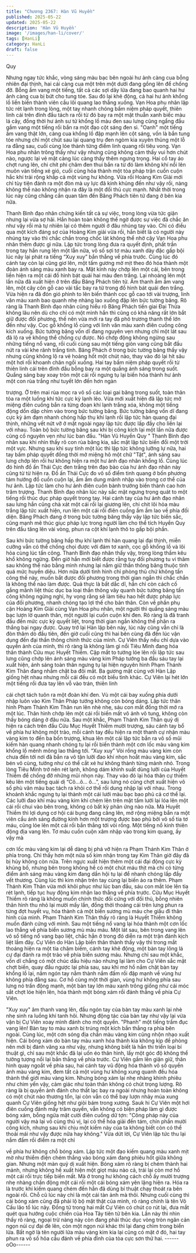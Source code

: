 ```yaml
---
title: "Chương 2367: Hàn Vũ Huyền"
published: 2025-05-22
updated: 2025-05-22
description: 'Hàn Vũ Huyền'
image: '/images/han-li/cover/'
tags: [HanLi]
category: HanLi
draft: false
---
```


Quy

Nhưng ngay tức khắc, vòng sáng màu bạc bên ngoài hư ảnh
càng cua bỗng nhiên đại thịnh, hai cái càng cua một trên một
dưới đang gồng lên để chống đỡ. Bỗng ầm vang một tiếng, tất cả
các sợi dây lửa đang bao quanh hai hư ảnh càng cua bị bứt cho
tung tóe. Sau đó lại khẽ động, cả hai hư ảnh khổng lồ liền biến
thành viên cầu lôi quang lao thẳng xuống.
Vạn Hoa phu nhân lập tức rét lạnh trong lòng, một tay nhanh
chóng bấm niệm pháp quyết, thiên linh cái trên đỉnh đầu tách ra
rồi từ đó bay ra một mặt thuẫn xanh biếc màu lá cây, đồng thời hư
ảnh sư tử khổng lồ màu đen sau lưng cũng ngẩng đầu gầm vang
một tiếng rồi bắn ra một đạo cột sáng đen sì.
"Oanh" một tiếng ầm vang thật lớn, càng cua khổng lồ đập mạnh
lên cột sáng, vốn là bắn tung tóe nhưng chỉ một chút sau lại
quang trụ đen ngòm kia xuyên thủng một lỗ ra đằng sau, cuối
cùng lóe thành từng điểm linh quang rồi tiêu vong.
Vạn Hoa phu nhân trông thấy như vậy nhưng cũng không cảm
thấy vui hơn chút nào, ngược lại vẻ mặt càng lúc càng thấy thêm
ngưng trọng. Hai cổ tay áo chợt rung lên, chi chít phi châm đen
thui bắn ra từ đó làm không khí nổi lên muôn vàn tiếng xé gió,
cuối cùng hóa thành một tòa pháp trận cuồn cuộn hắc khí trải
rộng khắp cả một vùng hư không.
Vừa rồi Hoàng Kim Giải mới chỉ tùy tiện đánh ra một đòn mà uy
lực đã kinh khủng đến như vậy rồi, nàng không thể nào không
nhận ra đây là một đối thủ cực mạnh. Nhất thời trong lúc này
cũng chẳng cần quan tâm đến Băng Phách tiên tử đang ở bên kia
nữa.

Thanh Bình đạo nhân chứng kiến tất cả sự việc, trong lòng vừa
tức giận nhưng lại vừa sợ hãi. Hắn hoàn toàn không thể ngờ
được sự việc đã chắc ăn như vậy rồi mà tự nhiên lại có thêm
người ở đâu nhúng tay vào.
Chỉ có điều qua một kích đáng sợ của Hoàng Kim giải vừa rồi,
hắn biết là có người này nhúng tay vào thì chắc chắn trong chốc
lát không thể nhờ cậy Vạn Hoa phu nhân thêm được gì nữa. Lập
tức trong lòng đưa ra quyết định, phất trần trong tay hắn rung lên
một lẫn nữa, vô số sợi tơ màu xanh dày đặc gấp bội lúc nãy lại
phát ra tiếng “Xuy xuy” bắn thẳng về phía trước. Cùng lúc đó
cánh tay còn lại cũng giơ lên, một tấm gương mờ mịt theo đó hóa
thành một đoàn ánh sáng màu xanh bay ra.
Mặt kính này chớp lên một cái, bên trong liền hiện ra một cái đồ
hình bát quái hai màu đen trắng. Lại nhoáng lên một lần nữa đã
xuất hiện ở trên đầu Băng Phách tiên tử.
Âm thanh ầm ầm vang lên, một cây côn gỗ cao vài tấc bay ra từ
trong đồ hình bát quái đen trắng. Vừa hiện ra đã đón gió phình to
lên biến thành cọc gỗ cao tới vài trượng, linh văn màu xanh bao
quanh nhẹ nhàng lao xuống đập lên bức tường băng.
Rõ ràng là Thanh Bình đạo nhân cũng hiểu rõ Băng Phách tiến
giai Đại Thừa không lâu nên dù cho chỉ có một mình hắn thì cũng
có khả năng rất lớn bắt giữ được đối phương, thế nên vừa mới ra
tay đã phô trương thanh thế lớn đến như vậy.
Cọc gỗ khổng lồ cùng với linh văn màu xanh điên cuồng công
kích xuống. Bức tường băng vốn dĩ đang nguyên vẹn nhưng chỉ
một lát sau đã lộ ra vẻ không thể chống cự được. Nó chớp động
không ngừng sau những tiếng nổ vang, rồi cuối cùng sau một
tiếng giòn vang cũng bắt đầu nứt ra vài khe rãnh trắng tinh.
Băng Phách ở trong bức tường băng thấy vậy nhưng cũng không
lộ ra vẻ hoảng hốt một chút nào, thay vào đó lại hít sâu một hơi
rồi khoanh chân ngồi xuống. Hai tay bấm niệm pháp quyết rồi từ
thiên linh cái trên đỉnh đầu bỗng bay ra một quầng ánh sáng trong
suốt. Quầng sáng bay xoay tròn một cái rồi ngưng tụ lại biến hóa
thành hư ảnh một con rùa trắng như tuyết lớn đến hơn ngàn

trượng.
Ở trên mai rùa mọc ra vô số các loại gai băng trong suốt, toàn
thân tỏa ra một luồng khí tức cực kỳ lạnh lẽo. Vừa mới xuất hiện
đã lập tức mở miệng điên cuồng bắn ra từng đoạn khí lạnh trắng
xóa, không một tiếng động dồn dập chìm vào trong bức tường
băng.
Bức tường băng vốn dĩ đang cực kỳ ảm đạm nhanh chóng hấp
thụ khí lạnh rồi lập tức hàn quang đại thịnh, những vết nứt vỡ ở
mặt ngoài ngay lập tức được lấp đầy cho liền lại với nhau.
Toàn bộ bức tường băng sau khi bị công kích lại một lần nữa
được củng cố nguyên vẹn như lúc ban đầu.
"Hàn Vũ Huyền Quy "
Thanh Bình đạo nhân sau khi nhìn thấy rõ con rùa băng kia, sắc
mặt lập tức biến đổi một trời một vực. Nhưng sau khi suy tính một
lúc thì lập tức không lưỡng lự nữa, hai tay bấm pháp quyết đồng
thời mở miệng hô một chữ "Tật", ánh sáng sau lưng chớp lên rồi
hư không hiện ra một hư ảnh đạo nhân khổng lồ.
Cùng lúc đó hình đồ ấn Thái Cực đen trắng trên đạo bào của hư
ảnh đạo nhân này cũng từ từ hiện ra. Đồ ấn Thái Cực đo vô số
điểm tinh quang ở bốn phương tám hướng đổ cuồn cuộn lại, ầm
ầm dung mãnh nhập vào trong cơ thể của hư ảnh. Lập tức làm
cho hư ảnh điên cuồn bành trướng biến thành cao hơn trăm
trượng.
Thanh Bình đạo nhân lúc này sắc mặt ngưng trọng quát to một
tiếng rồi thúc dục pháp quyết trong tay. Hai cánh tay của hư ảnh
đạo nhân sau lưng hắn cũng chà xát một cái rồi lại giương lên, chi
chit lôi hỏa màu trắng lập tức xuất hiện, run lên một cái rồi điên
cuồng ầm ầm lao về phía đối diện.
Băng Phách đang ở trong bức tường băng thấy vậy lập tức biến
sắc, cũng mạnh mẽ thúc giục pháp lực trong người làm cho thể
tích Huyền Quy trên đầu tăng lên vài vòng, phun ra cột khí lạnh
thô to gấp bội phần.

Sau khi bức tường băng hấp thụ khí lạnh thì hàn quang lại đại
thịnh, miễn cưỡng vẫn có thể chống chọi được với đám tơ xanh,
cọc gỗ khổng lồ và lôi hỏa cùng lúc tấn công.
Thanh Bình đạo nhân thấy vậy, trong lòng thầm kêu khổ không
ngừng.
Đến giờ hắn mới biết được rằng tuy đối phương tu vi thâm sau
không thể nào bằng mình nhưng lại nắm giữ thần thông băng
thuộc tính quá mức huyền diệu. Hơn nữa dưới tình hình chỉ
phòng thủ chứ không tấn công thế này, muốn bắt được đối
phương trong thời gian ngắn thì chắc chắn là không thể nào làm
được.
Quả thực là bất dắc dĩ, hắn chỉ còn cách cố gắng mãnh liệt thúc
dục ba loại thần thông vây quanh bức tường băng tấn công không
ngừng nghỉ, hy vọng rằng sẽ làm tiêu hao hết được pháp lực của
đối phương, nhanh chóng tạo lợi thế cho bản thân.
Còn về phần phụ cận Hoàng Kim Giải cùng Vạn Hoa phu nhân,
một người thì quầng sáng màu bạc lượn lờ quanh thân, một
người lại cuồn cuộn khí đen. Rõ ràng là đã tranh đấu đến mức
cực kỳ quyết liệt, trong thời gian ngắn không thể phân ra thắng
bại ngay được.
Quay trở lại Hàn lập bên này, lúc nãy cũng vẫn chỉ là đòn thăm dò
đầu tiên, đến giờ cuối cũng thì hai bên cùng đã đến lúc vận dụng
đến đại thần thông chính thức của mình.
Cự Viên thấy nếu chỉ dựa vào quyền ảnh của mình, thì rõ ràng là
không làm gì nổi Tiêu Minh đang hóa thân thành Cửu mục Huyết
Thiềm. Cặp mắt to tướng lóe lên rồi lập tức sau lưng cũng chớp
lên ánh sáng màu vàng kim Pháp tướng ba đầu sáu tay lại xuất
hiện, ánh sáng toàn thân ngưng tụ lại hiện nguyên hình Phạm
Thánh Kim Thân đang nhắm chặt ba đôi mắt. Ba gương mặt cùng
với Hàn Lập giống hệt nhau nhưng mỗi cái đều có một biểu tình
khác.
Cự Viên lại hét lớn một tiếng rồi đưa tay lên vỗ vào trán, thiên linh

cái chợt tách tuôn ra một đoàn khí đen. Vù một cái bay xuống
phía dưới nhập luôn vào Kim Thân Pháp tướng không còn bóng
dáng.
Lập tức thân hình Phạm Thánh Kim Thân run lên nhè nhẹ, sáu
con mắt đồng thời mở ra một lúc. Thân hình chớp lên một cái rồi
biến mất vô ảnh vô tung, không còn thấy bóng dáng ở đâu nữa.
Sau một khắc, Phạm Thánh Kim Thân quỷ dị hiện ra cách trên
đầu Cửu Mục Huyết Thiềm mười trượng, sáu cánh tay bổ về phía
hư không một trảo, mỗi cánh tay đều hiện ra một thanh cự nhận
màu vàng kim to đến ba bốn trượng, khua lên một cái lập tức bắn
ra vô số mũi kiếm hàn quang nhanh chóng tụ lại rồi biến thành
một cơn lốc màu vàng kim khổng lồ mênh mông lao thẳng tới.
“Xuy xuy” Vòi rồng màu vàng kim còn chưa đến tới nơi đã bắn ra
vô tận lưỡi đao khí nhọn hoắt màu vàng kim, sắc bén vô cùng,
tưởng như có thể cắt xé hư không thành từng mảnh nhỏ.
Trong lòng Tiêu Minh trở nên rét lạnh, không dám khinh suất dùng
lưỡi của Huyết Thiềm để chống đỡ những mũi nhọn này. Thay
vào đó lại hóa thân cự thiềm kêu lên một tiếng quái dị “Cô…ô…
ô…”, sau lưng nó cũng chợt xuất hiện vô số phù văn màu bạc
tách ra khỏi cơ thể rồi dung nhập lại với nhau.
Trong khoảnh khắc ngưng tụ lại thành một cái lưới màu bạc bao
phủ cả cơ thể lại.
Các lưỡi đao khí màu vàng kim khi chém lên trên mặt tấm lưới lại
lóa lên một cái rồi chui vào bên trong, không có bất kỳ phản ứng
nào nữa.
Mà Huyết Thiềm thì lợi dụng cơ hội cái bụng đang căng lên, mở
rộng miệng bắn ra một viên cầu ánh sáng đường kính hơn một
trượng được bao phủ bởi vô số tia tơ máu, cũng lóe lên một cái
rồi bắn thẳng tới vòi rồng.
Một tiếng nổ kinh thiên động địa vang lên.
Tơ máu cuồn cuộn xâm nhập vào trong kim quang, ấy vậy mà

cơn lốc màu vàng kim lại dễ dàng bị phá vỡ hiện ra Phạm Thánh
Kim Thân ở phỉa trong.
Chỉ thấy hơn một nửa số kim nhận trong tay Kim Thân giờ đây đã
bị hủy không còn nữa. Trên ngực xuất hiện thêm một cái đại động
cực kỳ khủng bố, nhưng bên trong không hề có một chút máu thịt
mà chỉ có từng điểm ánh sáng màu vàng kim đang dần hội tụ lại
để nhanh chóng lấp đầy vết thương. Cùng lúc thì kim nhận trên
tay cùng lại biến ảo ra thêm.
Phạm Thánh Kim Thân vừa mới khôi phục như lúc ban đầu, sáu
con mắt lóe lên tia rét lạnh, tiếp tục huy động kim nhận lao thẳng
về phía trước.
Cửu Mục Huyết Thiềm rõ ràng là không muốn chính thức đối
cứng với đối thủ, bỗng nhiên thân hình thu nhỏ lại mười mấy lần,
đồng thời thoáng cái trên lưng phun ra từng đợt huyết vụ, hóa
thành cả một biển sương mù máu che giấu đi thân hình của mình.
Phạm Thánh Kim Thân thấy rõ ràng là Huyết Thiềm không muốn
đánh cứng với mình. Sau một tiếng nổ vang lại hóa thành một
cơn lốc lao thẳng về phía biển sương mù màu máu.
Một lát sau, bên trong vang lên vô số tiếng nổ vang bạo liệt, chắc
hẳn ở trong đó diễn ra một trận đánh kịch liệt lắm đây.
Cự Viên do Hàn Lập biến thân thành thấy vậy thì trong mắt
thoáng hiện ra một tia châm biếm, cánh tay khẽ động, một bàn tay
lông lá cự đại đánh ra một trảo về phía biển sương máu.
Nhưng chỉ sau một khắc, vốn dĩ chẳng có một chúc dấu hiệu nào
nhưng lại làm cho Cự Viên sắc mặt chợt biến, quay đầu ngược lại
phía sau, sau khi mơ hồ nắm chặt bàn tay khổng lồ lại, năm ngón
tay nắm thành nắm đấm rồi đập mạnh về vùng hư không phía
đằng sau.
Cơ hồ cùng một thời gian, vùng hư không phía sau lưng nó trấn
động mạnh, một bàn tay lớn màu xanh trông giống như cái móc
sắt chợt lóe hiện lên, hóa thành một bóng xám rồi đánh thẳng về
phía Cự Viên.

"Xuy xuy" âm thanh vang lên, đầu ngón tay của bàn tay màu xanh
lại nhè nhẹ sinh ra luồng khí tanh hôi.
Nhưng động tác của bàn tay như vậy lại vừa vặn bị Cự Viên xoay
mình đánh cho một quyền.
"Phanh" một tiếng trầm đục vang lên!
Bàn tay to màu xanh bị trúng một kích bắn thẳng ra phía bên
ngoài. Cùng lúc, một cơn sóng địa chấn màu vàng kim cũng nhộn
nhạo xuất hiện.
Cái bóng xám do bàn tay màu xanh hóa thành kia không kịp đề
phòng nên mới bị đánh văng xa như vậy, nhưng không biết là hắn
thi triển loại bí thuật gì, chỉ sau một khắc đã lại uốn éo thân hình,
lấy một góc độ không thể tưởng tượng nổi lại bắn thẳng về phía
trước.
Cự Viên gầm lên giận giữ, thân hình quay ngoắt về phía sau, hai
cánh tay vũ động hóa thành vô số quyền ảnh màu vàng kim, đem
tất cả một vùng hư không xung quanh đều hóa thành thế giới màu
vàng kim.
Nhưng bóng xám lại nhẹ nhàng khinh phiêu như chim yến vậy,
cảm giác như toàn thân không có chút trọng lượng. Rõ ràng là bị
quyền ảnh đánh cho thất lạc bay ra ngoài nhưng hoàn toàn không
có một chút nào thương tổn, lại còn vẫn có thể bay lượn nhảy
múa xung quanh Cự Viên giống hệt như giòi bám trong xương.
Sauk hi Cự Viên một hơi điên cuồng đánh mấy trăm quyền, vẫn
không có biện pháp làm gì được bóng xám, bỗng ngửa mặt cười
điên cuồng dữ tợn:
"Công pháp này của người vậy mà lại vô cùng thú vị, lại có thể
hóa giải đến tám, chín phần mười công kích, nhưng sau khi chịu
một kiếm này của ta không biết còn có thể thoải mái như vậy
được nữa hay không."
Vừa dứt lời, Cự Viên lập tức thu lại nắm đấm rồi điểm ra một chỉ

về phía hư không chỗ bóng xám.
Lập tức một đạo kiếm quang màu xanh mịt mờ như thiểm điện
chém thẳng vào bóng xám đang phiêu hốt giữa không gian.
Nhưng một màn quỷ dị xuất hiện.
Bóng xám rõ ràng bị chém thành hai mảnh, nhưng không hề xuất
hiện một giọt máu nào cả, trái lại còn mơ hồ một cái rồi trực tiếp
biến mất.
Mà ở trong hư không cách chỗ ấy mười trượng nhẹ nhàng chấn
động một cái rồi một cái bóng xám yên lặng hiện ra.
Hóa ra là trước khi kiếm quang chém đến hắn đã dùng bí thuật
chạy thoát ra bên ngoài rồi. Chỗ cũ lúc này chỉ là một cái tàn ảnh
mà thôi.
Nhưng cuối cùng thì cái bóng xám cũng đã phải lộ bộ mặt thật
của mình, rõ ràng chính là tên Vô Cấu lão tổ lúc nãy.
Đồng tử trong hai mắt Cự Viên có chút co rút lại, đưa mắt quét
qua hướng cuộc chiến của Hoa Tây tiên tử bên kia.
Lần này thì nhìn thấy rõ ràng, ngoại trừ nàng này còn đang phải
thúc dục vòng tròn ngăn cản ngọn núi cự đại đè lên, còn một
ngọn núi khác thì lại đang chìm trong biển lửa. Bất ngờ là tên
người lửa màu vàng kim kia lại cũng có mặt ở đó, hai tay phun ra
vô số hỏa cầu đánh về phía đỉnh của tòa cực sơn thứ hai.
------oOo------
